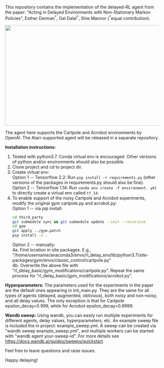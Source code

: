 This repository contains the implementation of the delayed-RL agent from the paper:
"Acting in Delayed Environments with Non-Stationary Markov Policies", Esther Derman<sup>\*</sup>, Gal Dalal<sup>\*</sup>, Shie Mannor (<sup>*</sup>equal contribution). 

<img src="https://github.com/galdl/rl_delay_basic/blob/master/delayed_q_diagram.png" width="600" height="330">

The agent here supports the Cartpole and Acrobot environments by OpenAI. The Atari-supported agent will be released in a separate repository.

**Installation instructions:**
1. Tested with python3.7. Conda virtual env is encouraged. Other versions of python and/or environments should also be possible.
2. Clone project and cd to project dir.
3. Create virtual env:\
   Option 1 -- Tensorflow 2.2: Run `pip install -r requirements.py` (other versions of the packages in requirements.py should also be fine).\
   Option 2 -- Tensorflow 1.14: Run `conda env create -f environment. yml` to directly create a virtual env called `tf_14`.
4. To enable support of the noisy Cartpole and Acrobot experiments, modify the original gym cartpole.py and acrobot.py:\
   Option 1 -- via pip install:
      ```bash
      cd third_party
      git submodule sync && git submodule update --init --recursive
      cd gym
      git apply ../gym.patch
      pip install -e .
      ```
   Option 2 -- manually:\
      4a. Find location in site packages. E.g., "/home/username/anaconda3/envs/rl_delay_env/lib/python3.7/site-packages/gym/envs/classic_control/cartpole.py"\
      4b. Overwrite the above file with "rl_delay_basic/gym_modifications/cartpole.py". Repeat the same process for "rl_delay_basic/gym_modifications/acrobot.py".  

**Hyperparameters:**
The parameters used for the experiments in the paper are the default ones appearing in init_main.py. They are the same for all types of agents (delayed, augmented, oblivious), both noisy and non-noisy, and all delay values. The only exception is that for Cartpole epsilon_decay=0.999, while for Acrobot epsilon_decay=0.9999.

**Wandb sweep:**
Using wandb, you can easily run multiple experiments for different agents, delay values, hyperparameters, etc. An example sweep file is included the in project: example_sweep.yml. A sweep can be created via "wandb sweep example_sweep.yml", and multiple workers can be started with "wandb agent your-sweep-id". For more details see https://docs.wandb.ai/guides/sweeps/quickstart. 
  
Feel free to leave questions and raise issues. 

Happy delaying!

